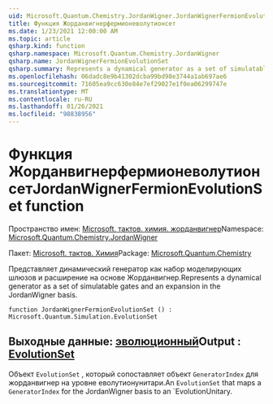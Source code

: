 ```yaml
---
uid: Microsoft.Quantum.Chemistry.JordanWigner.JordanWignerFermionEvolutionSet
title: Функция Жорданвигнерфермионеволутионсет
ms.date: 1/23/2021 12:00:00 AM
ms.topic: article
qsharp.kind: function
qsharp.namespace: Microsoft.Quantum.Chemistry.JordanWigner
qsharp.name: JordanWignerFermionEvolutionSet
qsharp.summary: Represents a dynamical generator as a set of simulatable gates and an expansion in the JordanWigner basis.
ms.openlocfilehash: 06dadc8e9b41302dcba99bd98e3744a1ab697ae6
ms.sourcegitcommit: 71605ea9cc630e84e7ef29027e1f0ea06299747e
ms.translationtype: MT
ms.contentlocale: ru-RU
ms.lasthandoff: 01/26/2021
ms.locfileid: "98838956"
---
```

# <a name="jordanwignerfermionevolutionset-function"></a><span data-ttu-id="48caa-102">Функция Жорданвигнерфермионеволутионсет</span><span class="sxs-lookup"><span data-stu-id="48caa-102">JordanWignerFermionEvolutionSet function</span></span>

<span data-ttu-id="48caa-103">Пространство имен: [Microsoft. тактов. химия. жорданвигнер](xref:Microsoft.Quantum.Chemistry.JordanWigner)</span><span class="sxs-lookup"><span data-stu-id="48caa-103">Namespace: [Microsoft.Quantum.Chemistry.JordanWigner](xref:Microsoft.Quantum.Chemistry.JordanWigner)</span></span>

<span data-ttu-id="48caa-104">Пакет: [Microsoft. тактов. Химия](https://nuget.org/packages/Microsoft.Quantum.Chemistry)</span><span class="sxs-lookup"><span data-stu-id="48caa-104">Package: [Microsoft.Quantum.Chemistry](https://nuget.org/packages/Microsoft.Quantum.Chemistry)</span></span>


<span data-ttu-id="48caa-105">Представляет динамический генератор как набор моделирующих шлюзов и расширение на основе Жорданвигнер.</span><span class="sxs-lookup"><span data-stu-id="48caa-105">Represents a dynamical generator as a set of simulatable gates and an expansion in the JordanWigner basis.</span></span>

```qsharp
function JordanWignerFermionEvolutionSet () : Microsoft.Quantum.Simulation.EvolutionSet
```


## <a name="output--evolutionset"></a><span data-ttu-id="48caa-106">Выходные данные: [эволюционный](xref:Microsoft.Quantum.Simulation.EvolutionSet)</span><span class="sxs-lookup"><span data-stu-id="48caa-106">Output : [EvolutionSet](xref:Microsoft.Quantum.Simulation.EvolutionSet)</span></span>

<span data-ttu-id="48caa-107">Объект `EvolutionSet` , который сопоставляет объект `GeneratorIndex` для жорданвигнер на уровне еволутионунитари.</span><span class="sxs-lookup"><span data-stu-id="48caa-107">An `EvolutionSet` that maps a `GeneratorIndex` for the JordanWigner basis to an \`EvolutionUnitary.</span></span>